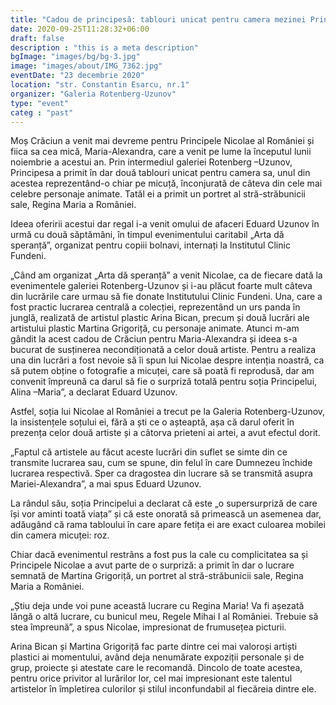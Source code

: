 ```yaml
---
title: "Cadou de principesă: tablouri unicat pentru camera mezinei Principelui Nicolae"
date: 2020-09-25T11:28:32+06:00
draft: false
description : "this is a meta description"
bgImage: "images/bg/bg-3.jpg"
image: "images/about/IMG_7362.jpg"
eventDate: "23 decembrie 2020"
location: "str. Constantin Esarcu, nr.1"
organizer: "Galeria Rotenberg-Uzunov"
type: "event"
categ : "past"
---
```



Moș Crăciun a venit mai devreme pentru Principele Nicolae al României și fiica sa cea mică, Maria-Alexandra, care a venit pe lume la începutul lunii noiembrie a acestui an. Prin intermediul galeriei Rotenberg –Uzunov, Principesa a primit în dar două tablouri unicat pentru camera sa, unul din acestea reprezentând-o chiar pe micuță, înconjurată de câteva din cele mai celebre personaje animate. Tatăl ei a primit un portret al stră-străbunicii sale, Regina Maria a României. 

Ideea oferirii acestui dar regal i-a venit omului de afaceri Eduard Uzunov în urmă cu două săptămâni, în timpul evenimentului caritabil „Arta dă speranță”, organizat pentru copiii bolnavi, internați la Institutul Clinic Fundeni.

„Când am organizat „Arta dă speranță” a venit Nicolae, ca de fiecare dată la evenimentele galeriei Rotenberg-Uzunov și i-au plăcut foarte mult câteva din lucrările care urmau să fie donate Institutului Clinic Fundeni. Una, care a fost practic lucrarea centrală a colecției, reprezentând un urs panda în junglă, realizată de artistul plastic  Arina Bican, precum și două lucrări ale artistului plastic Martina Grigoriță, cu personaje animate. Atunci m-am gândit la acest cadou de Crăciun pentru Maria-Alexandra și ideea s-a bucurat de susținerea necondiționată a celor două artiste. Pentru a realiza una din lucrări a fost nevoie să îi spun lui Nicolae despre intenția noastră, ca să putem obține o fotografie a micuței, care să poată fi reprodusă, dar am convenit împreună ca darul să fie o surpriză totală pentru soția Principelui, Alina –Maria”, a declarat Eduard Uzunov.

Astfel, soția lui Nicolae al României a trecut pe la Galeria Rotenberg-Uzunov, la insistențele soțului ei, fără a ști ce o așteaptă, așa că darul oferit în prezența celor două artiste și a câtorva prieteni ai artei, a avut efectul dorit. 

„Faptul că artistele au făcut aceste lucrări din suflet se simte din ce transmite lucrarea sau, cum se spune, din felul în care Dumnezeu închide lucrarea respectivă. Sper ca dragostea din lucrare să se transmită asupra Mariei-Alexandra”, a mai spus Eduard Uzunov.

La rândul său, soția Principelui a declarat că este „o supersurpriză de care își vor aminti toată viața” și că este onorată să primească un asemenea dar, adăugând că rama tabloului în care apare fetița ei are exact culoarea mobilei din camera micuței: roz. 

Chiar dacă evenimentul restrâns a fost pus la cale cu complicitatea sa și Principele Nicolae a avut parte de o surpriză: a primit în dar o lucrare semnată de Martina Grigoriță, un portret al stră-străbunicii sale, Regina Maria a României. 

„Știu deja unde voi pune această lucrare cu Regina Maria! Va fi așezată lângă o altă lucrare, cu bunicul meu, Regele Mihai I al României. Trebuie să stea împreună”, a spus Nicolae, impresionat de frumusețea picturii. 

Arina Bican și Martina Grigoriță fac parte dintre cei mai valoroși artiști plastici ai momentului, având deja nenumărate expoziții personale și de grup, proiecte și atestate care le recomandă. Dincolo de toate acestea, pentru orice privitor al lurărilor lor, cel mai impresionant este talentul artistelor în împletirea culorilor și stilul inconfundabil al fiecăreia dintre ele.

